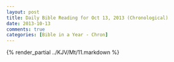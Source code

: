 ```yaml
---
layout: post
title: Daily Bible Reading for Oct 13, 2013 (Chronological)
date: 2013-10-13
comments: true
categories: [Bible in a Year - Chron]
---
```

{% render_partial ../KJV/Mt/11.markdown %}
